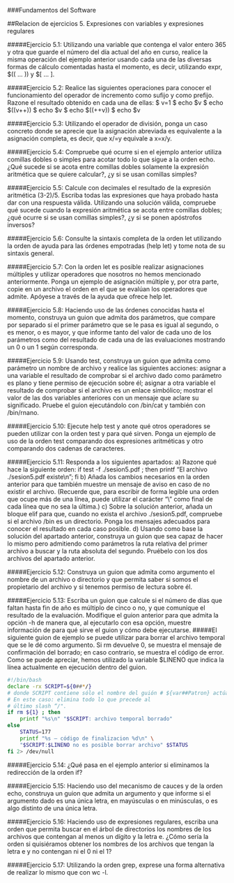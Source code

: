 ###Fundamentos del Software

##Relacion de ejercicios 5. Expresiones con variables y expresiones regulares

#####Ejercicio 5.1: Utilizando una variable que contenga el valor entero 365 y otra que guarde el número del día actual del año en curso, realice la misma operación del ejemplo anterior usando cada una de las diversas formas de cálculo comentadas hasta el momento, es decir, utilizando expr, $(( ... )) y $[ ... ].

#####Ejercicio 5.2: Realice las siguientes operaciones para conocer el funcionamiento del operador de incremento como sufijo y como prefijo. Razone el resultado obtenido en cada una de ellas:
	$ v=1
	$ echo $v
	$ echo $((v++)) $ echo $v
	$ echo $((++v))
	$ echo $v


#####Ejercicio 5.3: Utilizando el operador de división, ponga un caso concreto donde se aprecie que la asignación abreviada es equivalente a la asignación completa, es decir, que x/=y equivale a x=x/y.

#####Ejercicio 5.4: Compruebe qué ocurre si en el ejemplo anterior utiliza comillas dobles o simples para acotar todo lo que sigue a la orden echo. ¿Qué sucede si se acota entre comillas dobles solamente la expresión aritmética que se quiere calcular?, ¿y si se usan comillas simples?


#####Ejercicio 5.5: Calcule con decimales el resultado de la expresión aritmética (3-2)/5. Escriba todas las expresiones que haya probado hasta dar con una respuesta válida. Utilizando una solución válida, compruebe qué sucede cuando la expresión aritmética se acota entre comillas dobles; ¿qué ocurre si se usan comillas simples?, ¿y si se ponen apóstrofos inversos?

#####Ejercicio 5.6: Consulte la sintaxis completa de la orden let utilizando la orden de ayuda para las órdenes empotradas (help let) y tome nota de su sintaxis general.


#####Ejercicio 5.7: Con la orden let es posible realizar asignaciones múltiples y utilizar operadores que nosotros no hemos mencionado anteriormente. Ponga un ejemplo de asignación múltiple y, por otra parte, copie en un archivo el orden en el que se evalúan los operadores que admite. Apóyese a través de la ayuda que ofrece help let.

#####Ejercicio 5.8: Haciendo uso de las órdenes conocidas hasta el momento, construya un guion que admita dos parámetros, que compare por separado si el primer parámetro que se le pasa es igual al segundo, o es menor, o es mayor, y que informe tanto del valor de cada uno de los parámetros como del resultado de cada una de las evaluaciones mostrando un 0 o un 1 según corresponda.

#####Ejercicio 5.9: Usando test, construya un guion que admita como parámetro un nombre de archivo y realice las siguientes acciones: asignar a una variable el resultado de comprobar si el archivo dado como parámetro es plano y tiene permiso de ejecución sobre él; asignar a otra variable el resultado de comprobar si el archivo es un enlace simbólico; mostrar el valor de las dos variables anteriores con un mensaje que aclare su significado. Pruebe el guion ejecutándolo con /bin/cat y también con /bin/rnano.


#####Ejercicio 5.10: Ejecute help test y anote qué otros operadores se pueden utilizar con la orden test y para qué sirven. Ponga un ejemplo de uso de la orden test comparando dos expresiones aritméticas y otro comparando dos cadenas de caracteres.

#####Ejercicio 5.11: Responda a los siguientes apartados:
	a) Razone qué hace la siguiente orden:
		if test -f ./sesion5.pdf ; then printf “El archivo ./sesion5.pdf existe\n”; fi
	b) Añada los cambios necesarios en la orden anterior para que también muestre un mensaje de aviso en caso de no existir el archivo. (Recuerde que, para escribir de forma legible una orden que ocupe más de una línea, puede utilizar el carácter “\” como final de cada línea que no sea la última.)
	c) Sobre la solución anterior, añada un bloque elif para que, cuando no exista el archivo ./sesion5.pdf, compruebe si el archivo /bin es un directorio. Ponga los mensajes adecuados para conocer el resultado en cada caso posible.
	d) Usando como base la solución del apartado anterior, construya un guion que sea capaz de hacer lo mismo pero admitiendo como parámetros la ruta relativa del primer archivo a buscar y la ruta absoluta del segundo. Pruébelo con los dos archivos del apartado anterior.


#####Ejercicio 5.12: Construya un guion que admita como argumento el nombre de un archivo o directorio y que permita saber si somos el propietario del archivo y si tenemos permiso de lectura sobre él.

#####Ejercicio 5.13: Escriba un guion que calcule si el número de días que faltan hasta fin de año es múltiplo de cinco o no, y que comunique el resultado de la evaluación. Modifique el guion anterior para que admita la opción -h de manera que, al ejecutarlo con esa opción, muestre información de para qué sirve el guion y cómo debe ejecutarse.
#####El siguiente guion de ejemplo se puede utilizar para borrar el archivo temporal que se le dé como argumento. Si rm devuelve 0, se muestra el mensaje de confirmación del borrado; en caso contrario, se muestra el código de error. Como se puede apreciar, hemos utilizado la variable $LINENO que indica la línea actualmente en ejecución dentro del guion.

```bash
#!/bin/bash
declare -rx SCRIPT=${0##*/}
# donde SCRIPT contiene sólo el nombre del guión # ${var##Patron} actúa eliminando de $var aquella parte # que cumpla de $Patron desde el principio de $var
# En este caso: elimina todo lo que precede al
# último slash “/".
if rm ${1} ; then
	printf "%s\n" "$SCRIPT: archivo temporal borrado"
else
    STATUS=177
	printf "%s – código de finalizacion %d\n" \
	"$SCRIPT:$LINENO no es posible borrar archivo" $STATUS
fi 2> /dev/null

```

#####Ejercicio 5.14: ¿Qué pasa en el ejemplo anterior si eliminamos la redirección de la orden if?

#####Ejercicio 5.15: Haciendo uso del mecanismo de cauces y de la orden echo, construya un guion que admita un argumento y que informe si el argumento dado es una única letra, en mayúsculas o en minúsculas, o es algo distinto de una única letra.


#####Ejercicio 5.16: Haciendo uso de expresiones regulares, escriba una orden que permita buscar en el árbol de directorios los nombres de los archivos que contengan al menos un dígito y la letra e. ¿Cómo sería la orden si quisiéramos obtener los nombres de los archivos que tengan la letra e y no contengan ni el 0 ni el 1?


#####Ejercicio 5.17: Utilizando la orden grep, exprese una forma alternativa de realizar lo mismo que con wc -l.